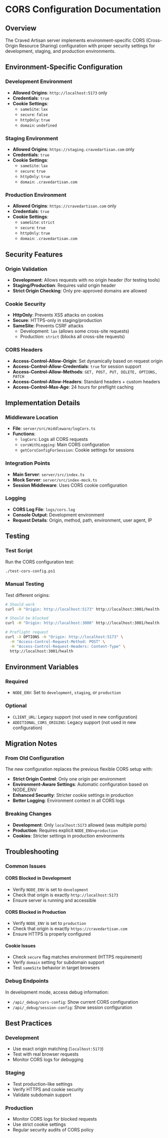 # CORS Configuration Documentation

## Overview

The Craved Artisan server implements environment-specific CORS (Cross-Origin Resource Sharing) configuration with proper security settings for development, staging, and production environments.

## Environment-Specific Configuration

### Development Environment
- **Allowed Origins**: `http://localhost:5173` only
- **Credentials**: `true`
- **Cookie Settings**:
  - `sameSite`: `lax`
  - `secure`: `false`
  - `httpOnly`: `true`
  - `domain`: `undefined`

### Staging Environment
- **Allowed Origins**: `https://staging.cravedartisan.com` only
- **Credentials**: `true`
- **Cookie Settings**:
  - `sameSite`: `lax`
  - `secure`: `true`
  - `httpOnly`: `true`
  - `domain`: `.cravedartisan.com`

### Production Environment
- **Allowed Origins**: `https://cravedartisan.com` only
- **Credentials**: `true`
- **Cookie Settings**:
  - `sameSite`: `strict`
  - `secure`: `true`
  - `httpOnly`: `true`
  - `domain`: `.cravedartisan.com`

## Security Features

### Origin Validation
- **Development**: Allows requests with no origin header (for testing tools)
- **Staging/Production**: Requires valid origin header
- **Strict Origin Checking**: Only pre-approved domains are allowed

### Cookie Security
- **HttpOnly**: Prevents XSS attacks on cookies
- **Secure**: HTTPS-only in staging/production
- **SameSite**: Prevents CSRF attacks
  - Development: `lax` (allows some cross-site requests)
  - Production: `strict` (blocks all cross-site requests)

### CORS Headers
- **Access-Control-Allow-Origin**: Set dynamically based on request origin
- **Access-Control-Allow-Credentials**: `true` for session support
- **Access-Control-Allow-Methods**: `GET, POST, PUT, DELETE, OPTIONS, PATCH`
- **Access-Control-Allow-Headers**: Standard headers + custom headers
- **Access-Control-Max-Age**: 24 hours for preflight caching

## Implementation Details

### Middleware Location
- **File**: `server/src/middleware/logCors.ts`
- **Functions**:
  - `logCors`: Logs all CORS requests
  - `corsWithLogging`: Main CORS configuration
  - `getCorsConfigForSession`: Cookie settings for sessions

### Integration Points
- **Main Server**: `server/src/index.ts`
- **Mock Server**: `server/src/index-mock.ts`
- **Session Middleware**: Uses CORS cookie configuration

### Logging
- **CORS Log File**: `logs/cors.log`
- **Console Output**: Development environment
- **Request Details**: Origin, method, path, environment, user agent, IP

## Testing

### Test Script
Run the CORS configuration test:
```bash
./test-cors-config.ps1
```

### Manual Testing
Test different origins:
```bash
# Should work
curl -H "Origin: http://localhost:5173" http://localhost:3001/health

# Should be blocked
curl -H "Origin: http://localhost:3000" http://localhost:3001/health

# Preflight request
curl -X OPTIONS -H "Origin: http://localhost:5173" \
  -H "Access-Control-Request-Method: POST" \
  -H "Access-Control-Request-Headers: Content-Type" \
  http://localhost:3001/health
```

## Environment Variables

### Required
- `NODE_ENV`: Set to `development`, `staging`, or `production`

### Optional
- `CLIENT_URL`: Legacy support (not used in new configuration)
- `ADDITIONAL_CORS_ORIGINS`: Legacy support (not used in new configuration)

## Migration Notes

### From Old Configuration
The new configuration replaces the previous flexible CORS setup with:
- **Strict Origin Control**: Only one origin per environment
- **Environment-Aware Settings**: Automatic configuration based on NODE_ENV
- **Enhanced Security**: Stricter cookie settings in production
- **Better Logging**: Environment context in all CORS logs

### Breaking Changes
- **Development**: Only `localhost:5173` allowed (was multiple ports)
- **Production**: Requires explicit `NODE_ENV=production`
- **Cookies**: Stricter settings in production environments

## Troubleshooting

### Common Issues

#### CORS Blocked in Development
- Verify `NODE_ENV` is set to `development`
- Check that origin is exactly `http://localhost:5173`
- Ensure server is running and accessible

#### CORS Blocked in Production
- Verify `NODE_ENV` is set to `production`
- Check that origin is exactly `https://cravedartisan.com`
- Ensure HTTPS is properly configured

#### Cookie Issues
- Check `secure` flag matches environment (HTTPS requirement)
- Verify `domain` setting for subdomain support
- Test `sameSite` behavior in target browsers

### Debug Endpoints
In development mode, access debug information:
- `/api/_debug/cors-config`: Show current CORS configuration
- `/api/_debug/session-config`: Show session configuration

## Best Practices

### Development
- Use exact origin matching (`localhost:5173`)
- Test with real browser requests
- Monitor CORS logs for debugging

### Staging
- Test production-like settings
- Verify HTTPS and cookie security
- Validate subdomain support

### Production
- Monitor CORS logs for blocked requests
- Use strict cookie settings
- Regular security audits of CORS policy
